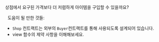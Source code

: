 상점에서 요구된 가격보다 더 저렴하게 아이템을 구입할 수 있을까요?

&nbsp;
도움이 될 만한 것들:
* `Shop` 컨트랙트는 외부의 `Buyer`컨트랙트를 통해 사용되도록 설계되어 있습니다.
* view 함수의 제약 사항을 이해해보세요.